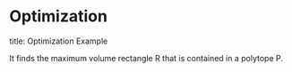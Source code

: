 # Optimization
title: Optimization Example


It finds the maximum volume rectangle R that is contained in a polytope P.
